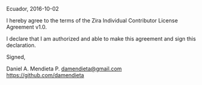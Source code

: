 Ecuador, 2016-10-02

I hereby agree to the terms of the Zira Individual Contributor License
Agreement v1.0.

I declare that I am authorized and able to make this agreement and sign this
declaration.

Signed,

Daniel A. Mendieta P. damendieta@gmail.com https://github.com/damendieta
